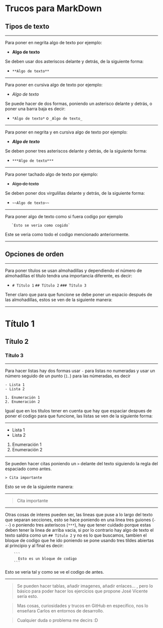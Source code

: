 # Trucos para MarkDown
## Tipos de texto

---

Para poner en negrita algo de texto por ejemplo:

- **Algo de texto**

Se deben usar dos asteriscos delante y detrás, de la siguiente forma:

- `**Algo de texto**`

---

Para poner en cursiva algo de texto por ejemplo:

- *Algo de texto*

Se puede hacer de dos formas, poniendo un asterisco delante y detrás, o poner una barra baja es decir:

- `*Algo de texto*` o `_Algo de texto_`

---

Para poner en negrita y en cursiva algo de texto por ejemplo:

- ***Algo de texto***

Se deben poner tres asteriscos delante y detrás, de la siguiente forma:

- `***Algo de texto***`

---

Para poner tachado algo de texto por ejemplo:

- ~~Algo de texto~~

Se deben poner dos virgulillas delante y detrás, de la siguiente forma:

- `~~Algo de texto~~`

---

Para poner algo de texto como si fuera codigo por ejemplo

```
   `Esto se veria como cogido`
```
Este se veria como todo el codigo mencionado anteriormente.

---

## Opciones de orden

---

Para poner títulos se usan almohadillas y dependiendo el número de almohadillas el título tendra una importancía diferente, es decir:

- `# Título 1` `## Título 2` `### Título 3`

Tener claro que para que funcione se debe poner un espacio después de las almohadillas, estos se ven de la siguiente manera:

---
# Título 1
## Título 2
### Título 3
---

Para hacer listas hay dos formas usar `-` para listas no numeradas y usar un número seguido de un punto (`1.`) para las númeradas, es decir

```
- Lista 1
- Lista 2

1. Enumeración 1
2. Enumeración 2
```

Igual que en los títulos tener en cuenta que hay que espaciar despues de poner el codigo para que funcione, las listas se ven de la siguiente forma:

---

- Lista 1
- Lista 2

1. Enumeración 1
2. Enumeración 2

---
Se pueden hacer citas poniendo un `>` delante del texto siguiendo la regla del espaciado como antes.

```
> Cita importante
```

Esto se ve de la siguiente manera:

---

> Cita importante

---

Otras cosas de interes pueden ser, las lineas que puse a lo largo del texto que separan secciones, esto se hace poniendo en una linea tres guiones (`---`) o poniendo tres asteriscos (`***`), hay que tener cuidado porque estas deben tener la linea de arriba vacia, si por lo contrario hay algo de texto el texto saldra como un `## Título 2` y no es lo que buscamos, tambien el bloque de codigo que he ido poniendo se pone usando tres tildes abiertas al principio y al final es decir:

```
    ```
      Esto es un bloque de codigo
    ```
```
Esto se veria tal y como se ve el codigo de antes.

---

> Se pueden hacer tablas, añadir imagenes, añadir enlaces... , pero lo básico para poder hacer los ejercicios que propone José Vicente sería esto.

> Mas cosas, curiosidades y trucos en GitHub en especifico, nos lo enseñara Carlos en entornos de desarrollo.

> Cualquier duda o problema me decirs :D 
